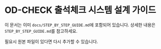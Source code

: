 # OD-CHECK 출석체크 시스템 설계 가이드

이 문서는 이미 `docs/STEP_BY_STEP_GUIDE.md`에 포함되어 있습니다.
상세한 내용은 `STEP_BY_STEP_GUIDE.md`를 참고하세요.

필요시 원본 파일이 있다면 다시 추가할 수 있습니다.



